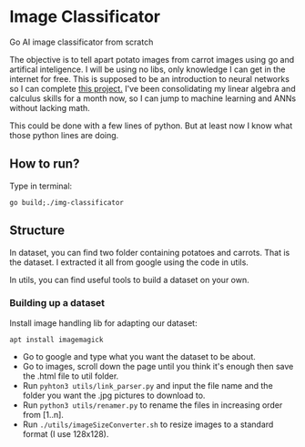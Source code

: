 # Image Classificator

Go AI image classificator from scratch

The objective is to tell apart potato images from carrot images using go and artifical inteligence.
I will be using no libs, only knowledge I can get in the internet for free. 
This is supposed to be an introduction to neural networks so I can complete [this project.](https://github.com/renatobrittoaraujo/rocketlander)
I've been consolidating my linear algebra and calculus skills for a month now, so I can jump to machine learning and ANNs without lacking math.

This could be done with a few lines of python. But at least now I know what those python lines are doing.

## How to run?

Type in terminal:

```
go build;./img-classificator
```

## Structure

In dataset, you can find two folder containing potatoes and carrots. That is the dataset.
I extracted it all from google using the code in utils.

In utils, you can find useful tools to build a dataset on your own.

### Building up a dataset

Install image handling lib for adapting our dataset:
```
apt install imagemagick
```

- Go to google and type what you want the dataset to be about. 
- Go to images, scroll down the page until you think it's enough then save the .html file to util folder.
- Run `pyhton3 utils/link_parser.py` and input the file name and the folder you want the .jpg pictures to download to.
- Run `python3 utils/renamer.py` to rename the files in increasing order from [1..n].
- Run `./utils/imageSizeConverter.sh` to resize images to a standard format (I use 128x128).
